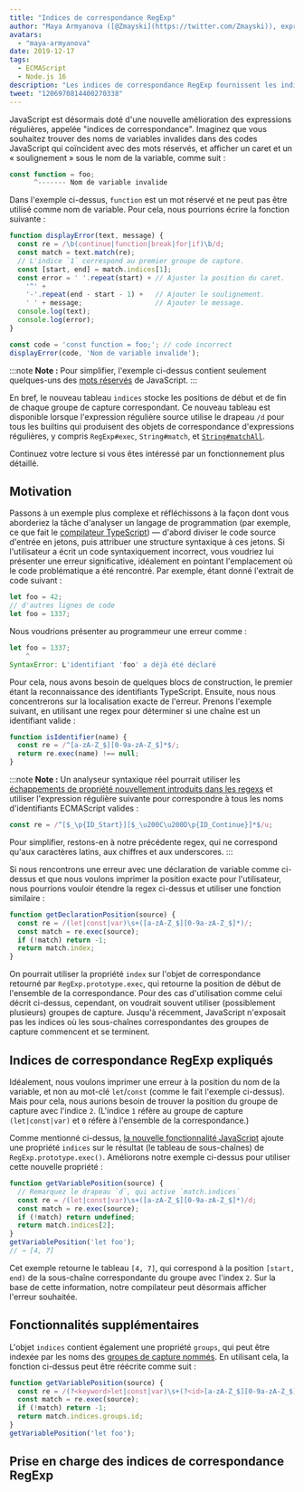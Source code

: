 ```yaml
---
title: "Indices de correspondance RegExp"
author: "Maya Armyanova ([@Zmayski](https://twitter.com/Zmayski)), exprimant régulièrement de nouvelles fonctionnalités"
avatars:
  - "maya-armyanova"
date: 2019-12-17
tags:
  - ECMAScript
  - Node.js 16
description: "Les indices de correspondance RegExp fournissent les indices `start` et `end` de chaque groupe de capture correspondant."
tweet: "1206970814400270338"
---
```

JavaScript est désormais doté d'une nouvelle amélioration des expressions régulières, appelée "indices de correspondance". Imaginez que vous souhaitez trouver des noms de variables invalides dans des codes JavaScript qui coïncident avec des mots réservés, et afficher un caret et un « soulignement » sous le nom de la variable, comme suit :

<!--truncate-->
```js
const function = foo;
      ^------- Nom de variable invalide
```

Dans l'exemple ci-dessus, `function` est un mot réservé et ne peut pas être utilisé comme nom de variable. Pour cela, nous pourrions écrire la fonction suivante :

```js
function displayError(text, message) {
  const re = /\b(continue|function|break|for|if)\b/d;
  const match = text.match(re);
  // L'indice `1` correspond au premier groupe de capture.
  const [start, end] = match.indices[1];
  const error = ' '.repeat(start) + // Ajuster la position du caret.
    '^' +
    '-'.repeat(end - start - 1) +   // Ajouter le soulignement.
    ' ' + message;                  // Ajouter le message.
  console.log(text);
  console.log(error);
}

const code = 'const function = foo;'; // code incorrect
displayError(code, 'Nom de variable invalide');
```

:::note
**Note :** Pour simplifier, l'exemple ci-dessus contient seulement quelques-uns des [mots réservés](https://mathiasbynens.be/notes/reserved-keywords) de JavaScript.
:::

En bref, le nouveau tableau `indices` stocke les positions de début et de fin de chaque groupe de capture correspondant. Ce nouveau tableau est disponible lorsque l'expression régulière source utilise le drapeau `/d` pour tous les builtins qui produisent des objets de correspondance d'expressions régulières, y compris `RegExp#exec`, `String#match`, et [`String#matchAll`](https://v8.dev/features/string-matchall).

Continuez votre lecture si vous êtes intéressé par un fonctionnement plus détaillé.

## Motivation

Passons à un exemple plus complexe et réfléchissons à la façon dont vous aborderiez la tâche d'analyser un langage de programmation (par exemple, ce que fait le [compilateur TypeScript](https://github.com/microsoft/TypeScript/tree/master/src/compiler)) — d'abord diviser le code source d'entrée en jetons, puis attribuer une structure syntaxique à ces jetons. Si l'utilisateur a écrit un code syntaxiquement incorrect, vous voudriez lui présenter une erreur significative, idéalement en pointant l'emplacement où le code problématique a été rencontré. Par exemple, étant donné l'extrait de code suivant :

```js
let foo = 42;
// d'autres lignes de code
let foo = 1337;
```

Nous voudrions présenter au programmeur une erreur comme :

```js
let foo = 1337;
    ^
SyntaxError: L'identifiant 'foo' a déjà été déclaré
```

Pour cela, nous avons besoin de quelques blocs de construction, le premier étant la reconnaissance des identifiants TypeScript. Ensuite, nous nous concentrerons sur la localisation exacte de l'erreur. Prenons l'exemple suivant, en utilisant une regex pour déterminer si une chaîne est un identifiant valide :

```js
function isIdentifier(name) {
  const re = /^[a-zA-Z_$][0-9a-zA-Z_$]*$/;
  return re.exec(name) !== null;
}
```

:::note
**Note :** Un analyseur syntaxique réel pourrait utiliser les [échappements de propriété nouvellement introduits dans les regexs](https://github.com/tc39/proposal-regexp-unicode-property-escapes#other-examples) et utiliser l'expression régulière suivante pour correspondre à tous les noms d'identifiants ECMAScript valides :

```js
const re = /^[$_\p{ID_Start}][$_\u200C\u200D\p{ID_Continue}]*$/u;
```

Pour simplifier, restons-en à notre précédente regex, qui ne correspond qu'aux caractères latins, aux chiffres et aux underscores.
:::

Si nous rencontrons une erreur avec une déclaration de variable comme ci-dessus et que nous voulons imprimer la position exacte pour l'utilisateur, nous pourrions vouloir étendre la regex ci-dessus et utiliser une fonction similaire :

```js
function getDeclarationPosition(source) {
  const re = /(let|const|var)\s+([a-zA-Z_$][0-9a-zA-Z_$]*)/;
  const match = re.exec(source);
  if (!match) return -1;
  return match.index;
}
```

On pourrait utiliser la propriété `index` sur l'objet de correspondance retourné par `RegExp.prototype.exec`, qui retourne la position de début de l'ensemble de la correspondance. Pour des cas d'utilisation comme celui décrit ci-dessus, cependant, on voudrait souvent utiliser (possiblement plusieurs) groupes de capture. Jusqu'à récemment, JavaScript n'exposait pas les indices où les sous-chaînes correspondantes des groupes de capture commencent et se terminent.

## Indices de correspondance RegExp expliqués

Idéalement, nous voulons imprimer une erreur à la position du nom de la variable, et non au mot-clé `let`/`const` (comme le fait l'exemple ci-dessus). Mais pour cela, nous aurions besoin de trouver la position du groupe de capture avec l'indice `2`. (L'indice `1` réfère au groupe de capture `(let|const|var)` et `0` réfère à l'ensemble de la correspondance.)

Comme mentionné ci-dessus, [la nouvelle fonctionnalité JavaScript](https://github.com/tc39/proposal-regexp-match-indices) ajoute une propriété `indices` sur le résultat (le tableau de sous-chaînes) de `RegExp.prototype.exec()`. Améliorons notre exemple ci-dessus pour utiliser cette nouvelle propriété :

```js
function getVariablePosition(source) {
  // Remarquez le drapeau `d`, qui active `match.indices`
  const re = /(let|const|var)\s+([a-zA-Z_$][0-9a-zA-Z_$]*)/d;
  const match = re.exec(source);
  if (!match) return undefined;
  return match.indices[2];
}
getVariablePosition('let foo');
// → [4, 7]
```

Cet exemple retourne le tableau `[4, 7]`, qui correspond à la position `[start, end)` de la sous-chaîne correspondante du groupe avec l'index `2`. Sur la base de cette information, notre compilateur peut désormais afficher l'erreur souhaitée.

## Fonctionnalités supplémentaires

L'objet `indices` contient également une propriété `groups`, qui peut être indexée par les noms des [groupes de capture nommés](https://mathiasbynens.be/notes/es-regexp-proposals#named-capture-groups). En utilisant cela, la fonction ci-dessus peut être réécrite comme suit :

```js
function getVariablePosition(source) {
  const re = /(?<keyword>let|const|var)\s+(?<id>[a-zA-Z_$][0-9a-zA-Z_$]*)/d;
  const match = re.exec(source);
  if (!match) return -1;
  return match.indices.groups.id;
}
getVariablePosition('let foo');
```

## Prise en charge des indices de correspondance RegExp

<feature-support chrome="90 https://bugs.chromium.org/p/v8/issues/detail?id=9548"
                 firefox="non https://bugzilla.mozilla.org/show_bug.cgi?id=1519483"
                 safari="non https://bugs.webkit.org/show_bug.cgi?id=202475"
                 nodejs="16"
                 babel="non"></feature-support>
